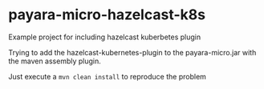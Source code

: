 # payara-micro-hazelcast-k8s
Example project for including hazelcast kuberbetes plugin

Trying to add the hazelcast-kubernetes-plugin to the payara-micro.jar with the maven assembly plugin.

Just execute a `mvn clean install` to reproduce the problem